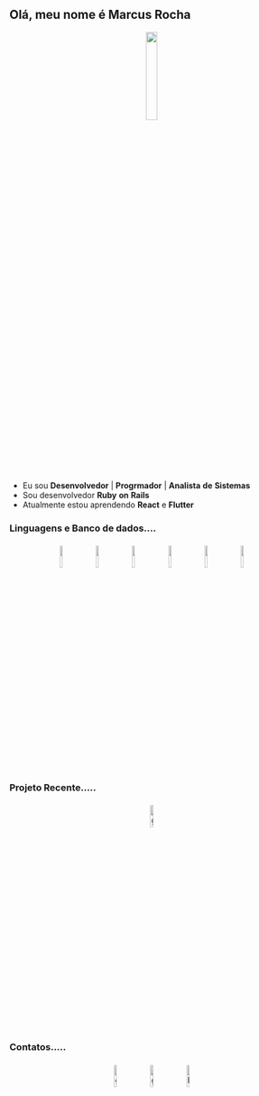 ## Olá, meu nome é Marcus Rocha
<p align="center">
<img width="20%" src="https://img.icons8.com/ios-filled/96/000000/programming.png"/>
</p>

- Eu sou **Desenvolvedor** | **Progrmador** | **Analista** **de** **Sistemas**
- Sou desenvolvedor **Ruby** **on** **Rails**
- Atualmente estou aprendendo **React** e **Flutter**

### Linguagens e Banco de dados....
<p align="center">
	<img width="10%" style="padding:5px" src="https://img.icons8.com/color/480/null/ruby-programming-language.png"/>
	<img width="10%" style="padding:5px" src="https://img.icons8.com/color/480/null/react-native.png"/>
	<img width="10%" style="padding:5px" src="https://img.icons8.com/color/480/null/flutter.png"/>
	<img width="10%" style="padding:5px" src="https://img.icons8.com/color/144/000000/javascript.png"/>
	<img width="10%" style="padding:5px" src="https://img.icons8.com/color/480/null/microsoft-sql-server.png"/>
	<img width="10%" style="padding:5px" src="https://img.icons8.com/color/480/null/postgreesql.png"/>
</p>

### Projeto Recente.....

<p align="center">
	<a href="https://vizinapp.herokuapp.com/"><img alt="github" width="10%" style="padding:5px" src="https://img.icons8.com/color/96/null/code-folder.png"/></a>
	
### Contatos.....

<p align="center">
	<a href="mailto:sif.marcusvinicius@gmail.com"><img alt="github" width="10%" style="padding:5px" src="https://img.icons8.com/color/480/null/gmail-new.png"/></a>
	<a href="https://github.com/Marcusalvesrocha"><img alt="github" width="10%" style="padding:5px" src="https://img.icons8.com/color/480/null/github--v1.png"/></a>
	<a href="https://www.linkedin.com/in/marcus-alves-rocha/"><img alt="linkedin" width="10%" style="padding:5px" src="https://img.icons8.com/color/480/null/linkedin-circled--v1.png"/></a>
</p>
